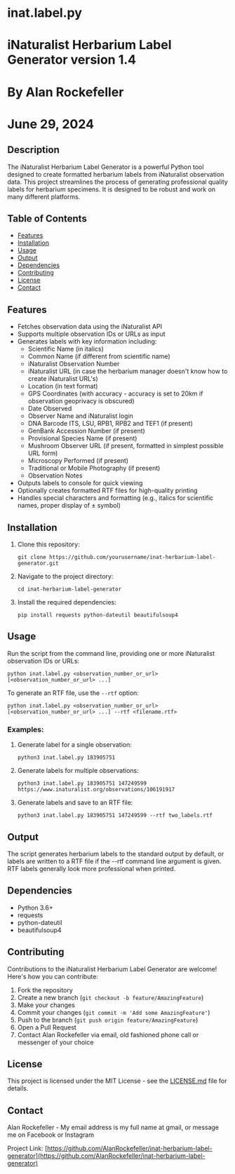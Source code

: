 # inat.label.py

# iNaturalist Herbarium Label Generator version 1.4
# By Alan Rockefeller
# June 29, 2024

## Description

The iNaturalist Herbarium Label Generator is a powerful Python tool designed to create formatted herbarium labels from iNaturalist observation data. This project streamlines the process of generating professional quality labels for herbarium specimens.   It is designed to be robust and work on many different platforms.

## Table of Contents

- [Features](#features)
- [Installation](#installation)
- [Usage](#usage)
- [Output](#output)
- [Dependencies](#dependencies)
- [Contributing](#contributing)
- [License](#license)
- [Contact](#contact)

## Features

- Fetches observation data using the iNaturalist API
- Supports multiple observation IDs or URLs as input
- Generates labels with key information including:
  - Scientific Name (in italics)
  - Common Name (if different from scientific name)
  - iNaturalist Observation Number
  - iNaturalist URL (in case the herbarium manager doesn't know how to create iNaturalist URL's)
  - Location (in text format)
  - GPS Coordinates (with accuracy - accuracy is set to 20km if observation geoprivacy is obscured)
  - Date Observed
  - Observer Name and iNaturalist login
  - DNA Barcode ITS, LSU, RPB1, RPB2 and TEF1 (if present)
  - GenBank Accession Number (if present)
  - Provisional Species Name (if present)
  - Mushroom Observer URL (if present, formatted in simplest possible URL form)
  - Microscopy Performed (if present)
  - Traditional or Mobile Photography (if present)
  - Observation Notes
- Outputs labels to console for quick viewing
- Optionally creates formatted RTF files for high-quality printing
- Handles special characters and formatting (e.g., italics for scientific names, proper display of ± symbol)

## Installation

1. Clone this repository:
   ```
   git clone https://github.com/yourusername/inat-herbarium-label-generator.git
   ```

2. Navigate to the project directory:
   ```
   cd inat-herbarium-label-generator
   ```

3. Install the required dependencies:
   ```
   pip install requests python-dateutil beautifulsoup4
   ```

## Usage

Run the script from the command line, providing one or more iNaturalist observation IDs or URLs:

```
python inat.label.py <observation_number_or_url> [<observation_number_or_url> ...]
```

To generate an RTF file, use the `--rtf` option:

```
python inat.label.py <observation_number_or_url> [<observation_number_or_url> ...] --rtf <filename.rtf>
```

### Examples:

1. Generate label for a single observation:
   ```
   python3 inat.label.py 183905751
   ```

2. Generate labels for multiple observations:
   ```
   python3 inat.label.py 183905751 147249599 https://www.inaturalist.org/observations/106191917
   ```

3. Generate labels and save to an RTF file:
   ```
   python3 inat.label.py 183905751 147249599 --rtf two_labels.rtf
   ```

## Output

The script generates herbarium labels to the standard output by default, or labels are written to a RTF file if the --rtf command line argument is given.   RTF labels generally look more professional when printed.

## Dependencies

- Python 3.6+
- requests
- python-dateutil
- beautifulsoup4

## Contributing

Contributions to the iNaturalist Herbarium Label Generator are welcome! Here's how you can contribute:

1. Fork the repository
2. Create a new branch (`git checkout -b feature/AmazingFeature`)
3. Make your changes
4. Commit your changes (`git commit -m 'Add some AmazingFeature'`)
5. Push to the branch (`git push origin feature/AmazingFeature`)
6. Open a Pull Request
7. Contact Alan Rockefeller via email, old fashioned phone call or messenger of your choice


## License

This project is licensed under the MIT License - see the [LICENSE.md](LICENSE.md) file for details.

## Contact

Alan Rockefeller - My email address is my full name at gmail, or message me on Facebook or Instagram

Project Link: [https://github.com/AlanRockefeller/inat-herbarium-label-generator](https://github.com/AlanRockefeller/inat-herbarium-label-generator)

